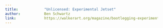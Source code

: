 ```yaml
---
title:            "Unlicensed: Experimental Jetset"
author:           Ben Schwartz
link:             https://walkerart.org/magazine/bootlegging-experimental-jetset
---
```


